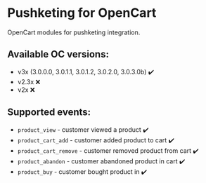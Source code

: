 # Pushketing for OpenCart
OpenCart modules for pushketing integration.

## Available OC versions:

- v3x  (3.0.0.0, 3.0.1.1, 3.0.1.2, 3.0.2.0, 3.0.3.0b) :heavy_check_mark:
- v2.3x :x:
- v2x :x:

## Supported events:

- <code>product_view</code> - customer viewed a product :heavy_check_mark:
- <code>product_cart_add</code> - customer added product to cart :heavy_check_mark:
- <code>product_cart_remove</code> - customer removed product from cart :heavy_check_mark:
- <code>product_abandon</code> - customer abandoned product in cart :heavy_check_mark:
- <code>product_buy</code> - customer bought product in :heavy_check_mark: